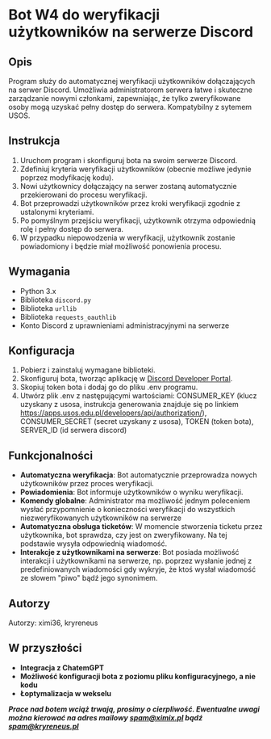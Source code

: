 # Bot W4 do weryfikacji użytkowników na serwerze Discord

## Opis
Program służy do automatycznej weryfikacji użytkowników dołączających na serwer Discord. Umożliwia administratorom serwera łatwe i skuteczne zarządzanie nowymi członkami, zapewniając, że tylko zweryfikowane osoby mogą uzyskać pełny dostęp do serwera. Kompatybilny z sytemem USOS.

## Instrukcja
1. Uruchom program i skonfiguruj bota na swoim serwerze Discord.
2. Zdefiniuj kryteria weryfikacji użytkowników (obecnie możliwe jedynie poprzez modyfikację kodu).
3. Nowi użytkownicy dołączający na serwer zostaną automatycznie przekierowani do procesu weryfikacji.
4. Bot przeprowadzi użytkowników przez kroki weryfikacji zgodnie z ustalonymi kryteriami.
5. Po pomyślnym przejściu weryfikacji, użytkownik otrzyma odpowiednią rolę i pełny dostęp do serwera.
6. W przypadku niepowodzenia w weryfikacji, użytkownik zostanie powiadomiony i będzie miał możliwość ponowienia procesu.

## Wymagania
- Python 3.x
- Biblioteka `discord.py`
- Biblioteka `urllib`
- Biblioteka `requests_oauthlib`
- Konto Discord z uprawnieniami administracyjnymi na serwerze

## Konfiguracja
1. Pobierz i zainstaluj wymagane biblioteki.
2. Skonfiguruj bota, tworząc aplikację w [Discord Developer Portal](https://discord.com/developers/applications).
3. Skopiuj token bota i dodaj go do pliku .env programu.
4. Utwórz plik .env z następującymi wartościami:
     CONSUMER_KEY (klucz uzyskany z usosa, instrukcja generowania znajduje się po linkiem https://apps.usos.edu.pl/developers/api/authorization/), 
     CONSUMER_SECRET (secret uzyskany z usosa),
     TOKEN (token bota),
     SERVER_ID (id serwera discord)

## Funkcjonalności

- **Automatyczna weryfikacja**: Bot automatycznie przeprowadza nowych użytkowników przez proces weryfikacji.
- **Powiadomienia**: Bot informuje użytkowników o wyniku weryfikacji.
- **Komendy globalne**: Administrator ma możliwość jednym poleceniem wysłać przypomnienie o konieczności weryfikacji do wszystkich niezweryfikowanych użytkowników na serwerze
- **Automatyczna obsługa ticketów**: W momencie stworzenia ticketu przez użytkownika, bot sprawdza, czy jest on zweryfikowany. Na tej podstawie wysyła odpowiednią wiadomość.
- **Interakcje z użytkownikami na serwerze**: Bot posiada możliwość interakcji i użytkownikami na serwerze, np. poprzez wysłanie jednej z predefiniowanych wiadomości gdy wykryje, że ktoś wysłał wiadomość ze słowem "piwo" bądź jego synonimem.

## Autorzy

Autorzy: ximi36, kryreneus

## W przyszłości
- **Integracja z ChatemGPT**
- **Możliwość konfiguracji bota z poziomu pliku konfiguracyjnego, a nie kodu**
- **Łoptymalizacja w wekselu**


***Prace nad botem wciąż trwają, prosimy o cierpliwość. Ewentualne uwagi można kierować na adres mailowy spam@ximix.pl bądź spam@kryreneus.pl***
